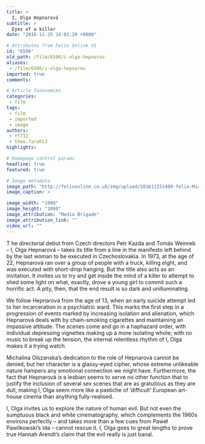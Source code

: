 ```yaml
---
title: >
  I, Olga Hepnarová
subtitle: >
  Eyes of a killer
date: "2016-11-25 14:01:20 +0000"

# Attributes from Felix Online V1
id: "6506"
old_path: /film/6506/i-olga-hepnarov
aliases:
 - /film/6506/i-olga-hepnarov
imported: true
comments:

# Article Taxonomies
categories:
 - film
tags:
 - film
 - imported
 - image
authors:
 - ff712
 - theo.farah13
highlights:

# Homepage control params
headline: true
featured: true

# Image metadata
image_path: "http://felixonline.co.uk/img/upload/201611251400-felix-Michalina_Olszanska_3.jpg"
image_caption: >

image_width: "1998"
image_height: "1080"
image_attribution: "Media Brigade"
image_attribution_link: ""
video_url: ""
---
```


T  he directorial debut from Czech directors Petr Kazda and Tomás Weinreb – I, Olga Hepnarová – takes its title from a line in the manifesto left behind by the last woman to be executed in Czechoslovakia. In 1973, at the age of 22, Hepnarová ran over a group of people with a truck, killing eight, and was executed with short-drop hanging. But the title also acts as an invitation. It invites us to try and get inside the mind of a killer to attempt to shed some light on what, exactly, drove a young girl to commit such a horrific act. A pity, then, that the end result is so dark and unilluminating.

We follow Hepnarová from the age of 13, when an early suicide attempt led to her incarceration in a psychiatric ward. This marks the first step in a progression of events marked by increasing isolation and alienation, which Hepnarová deals with by chain-smoking cigarettes and maintaining an impassive attitude. The scenes come and go in a haphazard order, with individual depressing vignettes making up a more isolating whole; with no music to break up the tension, the internal relentless rhythm of I, Olga makes it a trying watch.

Michalina Olszanska’s dedication to the role of Hepnarová cannot be denied, but her character is a glassy-eyed cipher, whose extreme unlikeable nature hampers any emotional connection we might have. Furthermore, the fact that Hepnarová is a lesbian seems to serve no other function that to justify the inclusion of several sex scenes that are as gratuitous as they are dull, making I, Olga seem more like a pastiche of ‘difficult’ European art-house cinema than anything fully-realised.

I, Olga invites us to explore the nature of human evil. But not even the sumptuous black and white cinematography, which complements the 1960s environs perfectly – and takes more than a few cues from Paweł Pawlikowski’s Ida – cannot rescue it. I, Olga goes to great lengths to prove true Hannah Arendt’s claim that the evil really is just banal.
